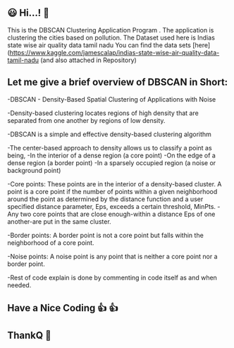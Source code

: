 ## :smiley: Hi...! :wave:	
This is the DBSCAN Clustering Application Program .
The application is clustering the cities based on pollution.
The Dataset used here is Indias state wise air quality data tamil nadu
You can find the data sets [here](https://www.kaggle.com/jamescalap/indias-state-wise-air-quality-data-tamil-nadu (and also attached in Repository)

## Let me give a brief overview of DBSCAN in Short:

  -DBSCAN - Density-Based Spatial Clustering of Applications with Noise 
  
  -Density-based clustering locates regions of high density that are separated from one another by regions of low density.
    
  -DBSCAN is a simple and effective density-based clustering algorithm 
  
  -The center-based approach to density allows us to classify a point as being,
     -In the interior of a dense region (a core point) 
     -On the edge of a dense region (a border point)
     -In a sparsely occupied region (a noise or background point) 
    
  -Core points: These points are in the interior of a density-based cluster. A point is a core point if the number of points within a given neighborhood around the point as 
    determined by the distance function and a user specified distance parameter, Eps, exceeds a certain threshold, MinPts.
    -Any two core points that are close enough-within a distance Eps of one another-are put in the same cluster.
    
  -Border points: A border point is not a core point but falls within the neighborhood of a core point.
  
  -Noise points: A noise point is any point that is neither a core point nor a border point. 
  
  -Rest of code explain is done by commenting in code itself as and when needed.
  
 ## Have a Nice Coding :+1: :thumbsup:
  
 ## ThankQ :handshake:	
